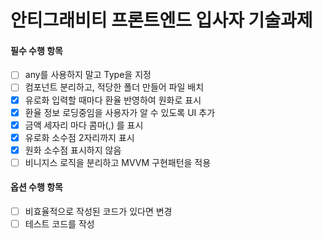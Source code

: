 # 안티그래비티 프론트엔드 입사자 기술과제

#### 필수 수행 항목

- [ ] any를 사용하지 말고 Type을 지정
- [ ] 컴포넌트 분리하고, 적당한 폴더 만들어 파일 배치
- [x] 유로화 입력할 때마다 환율 반영하여 원화로 표시
- [x] 환율 정보 로딩중임을 사용자가 알 수 있도록 UI 추가
- [x] 금액 세자리 마다 콤마(,) 를 표시
- [x] 유로화 소수점 2자리까지 표시
- [x] 원화 소수점 표시하지 않음
- [ ] 비니지스 로직을 분리하고 MVVM 구현패턴을 적용

#### 옵션 수행 항목

- [ ] 비효율적으로 작성된 코드가 있다면 변경
- [ ] 테스트 코드를 작성
